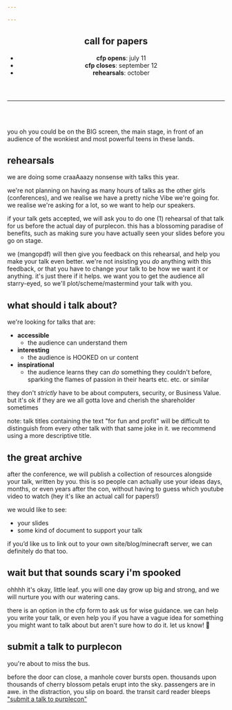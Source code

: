 ```yaml
---

---
```


<section class="mid">
 <header>
    <div id="align">
      <p-books></p-books>
    </div>
    <div class="heading">
      <h1>call for papers</h1>
      <ul class="no-dots">
        <li><strong>cfp opens</strong>: july 11</li>
        <li><strong>cfp closes</strong>: september 12</li>
        <li><strong>rehearsals</strong>: october</li>
      </ul>
    </div>
  </header>
</section>

----------------------------------------
<br>
<br>

you oh you could be on the BIG screen, the main stage, in front of an audience of the wonkiest and most powerful teens in these lands.
<section>
      <p-books></p-books>
</section>


## rehearsals
we are doing some craaAaazy nonsense with talks this year.

we're not planning on having as many hours of talks as the other girls (conferences), and we realise we have a pretty niche <span class="fancy">Vibe</span> we're going for. we realise we're asking for a lot, so we want to help our speakers.

if your talk gets accepted, we will ask you to do one (1) rehearsal of that talk for us before the actual day of purplecon. this has a blossoming paradise of benefits, such as making sure you have actually seen your slides before you go on stage.

we (mangopdf) will then give you feedback on this rehearsal, and help you make your talk even better. we're not insisting you _do_ anything with this feedback, or that you have to change your talk to be how we want it or anything. it's just there if it helps. we want you to get the audience all starry-eyed, so we'll plot/scheme/mastermind your talk with you.

<section>
      <p-books></p-books>
</section>

## what should i talk about?

we're looking for talks that are:
* **accessible**
  * the audience can understand them
* **interesting**
  * the audience is HOOKED on ur content
* **inspirational**
  * the audience learns they can _do_ something they couldn't before, sparking the flames of passion in their hearts etc. etc. or similar

they don't _strictly_ have to be about computers, security, or Business Value. but it's ok if they are we all gotta love and cherish the shareholder sometimes

note: talk titles containing the text "for fun and profit" will be difficult to distinguish from every other talk with that same joke in it. we recommend using a more descriptive title.

<section>
      <p-books></p-books>
</section>

## the great archive
after the conference, we will publish a collection of resources alongside your talk, written by you. this is so people can actually use your ideas days, months, or even years after the con, without having to guess which youtube video to watch (hey it's like an actual call for papers!)

we would like to see:
* your slides
* some kind of document to support your talk

if you’d like us to link out to your own site/blog/minecraft server, we can definitely do that too.


<section>
      <p-books></p-books>
</section>

## wait but that sounds scary i'm spooked 
ohhhh it's okay, little leaf. you will one day grow up big and strong, and we will nurture you with our watering cans.

there is an option in the cfp form to ask us for wise guidance. we can help you write your talk, or even help you if you have a vague idea for something you might want to talk about but aren't sure how to do it. let us know! 💜

<section>
      <p-books></p-books>
</section>

## submit a talk to purplecon
<div class="ethereal">
<p>you're about to miss the bus. </p>
<p>before the door can close, a manhole cover bursts open. thousands upon thousands of cherry blossom petals erupt into the sky. passengers are in awe. in the distraction, you slip on board. the transit card reader bleeps <a href="#">"submit a talk to purplecon"</a></p>
</div>